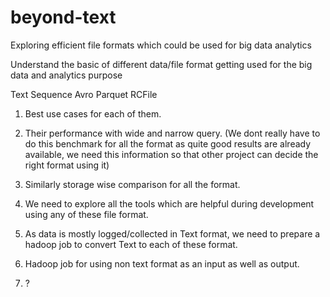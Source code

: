 # beyond-text
Exploring efficient file formats which could be used for big data analytics

Understand the basic of different data/file format getting used for the big data and analytics purpose

Text
Sequence
Avro
Parquet
RCFile

1) Best use cases for each of them.

2) Their performance with wide and narrow query. (We dont really have to do this benchmark for all the format as quite good results are already available, we need this information so that other project can decide the right format using it)

3) Similarly storage wise comparison for all the format.

4) We need to explore all the tools which are helpful during development using any of these file format.

5) As data is mostly logged/collected in Text format, we need to prepare a hadoop job to convert Text to each of these format.

6) Hadoop job for using non text format as an input as well as output.

7) ?

 
